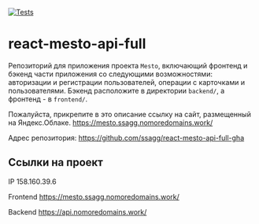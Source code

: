 [![Tests](https://github.com/yandex-praktikum/react-mesto-api-full-gha/actions/workflows/tests.yml/badge.svg)](https://github.com/yandex-praktikum/react-mesto-api-full-gha/actions/workflows/tests.yml)
# react-mesto-api-full
Репозиторий для приложения проекта `Mesto`, включающий фронтенд и бэкенд части приложения со следующими возможностями: авторизации и регистрации пользователей, операции с карточками и пользователями. Бэкенд расположите в директории `backend/`, а фронтенд - в `frontend/`.

Пожалуйста, прикрепите в это описание ссылку на сайт, размещенный на Яндекс.Облаке.
https://mesto.ssagg.nomoredomains.work/

Адрес репозитория: https://github.com/ssagg/react-mesto-api-full-gha

## Ссылки на проект

IP 158.160.39.6

Frontend https://mesto.ssagg.nomoredomains.work/

Backend https://api.nomoredomains.work/
